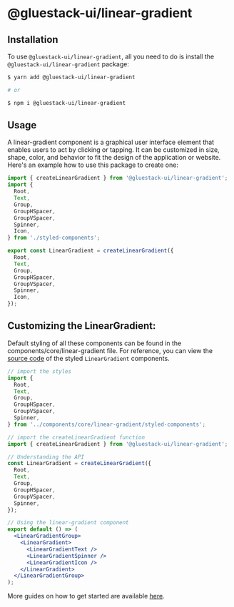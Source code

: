 # @gluestack-ui/linear-gradient

## Installation

To use `@gluestack-ui/linear-gradient`, all you need to do is install the
`@gluestack-ui/linear-gradient` package:

```sh
$ yarn add @gluestack-ui/linear-gradient

# or

$ npm i @gluestack-ui/linear-gradient
```

## Usage

A linear-gradient component is a graphical user interface element that enables users to act by clicking or tapping. It can be customized in size, shape, color, and behavior to fit the design of the application or website. Here's an example how to use this package to create one:

```jsx
import { createLinearGradient } from '@gluestack-ui/linear-gradient';
import {
  Root,
  Text,
  Group,
  GroupHSpacer,
  GroupVSpacer,
  Spinner,
  Icon,
} from './styled-components';

export const LinearGradient = createLinearGradient({
  Root,
  Text,
  Group,
  GroupHSpacer,
  GroupVSpacer,
  Spinner,
  Icon,
});
```

## Customizing the LinearGradient:

Default styling of all these components can be found in the components/core/linear-gradient file. For reference, you can view the [source code](https://github.com/gluestack/gluestack-ui/blob/development/example/storybook/src/ui-components/LinearGradient/index.tsx) of the styled `LinearGradient` components.

```jsx
// import the styles
import {
  Root,
  Text,
  Group,
  GroupHSpacer,
  GroupVSpacer,
  Spinner,
} from '../components/core/linear-gradient/styled-components';

// import the createLinearGradient function
import { createLinearGradient } from '@gluestack-ui/linear-gradient';

// Understanding the API
const LinearGradient = createLinearGradient({
  Root,
  Text,
  Group,
  GroupHSpacer,
  GroupVSpacer,
  Spinner,
});

// Using the linear-gradient component
export default () => (
  <LinearGradientGroup>
    <LinearGradient>
      <LinearGradientText />
      <LinearGradientSpinner />
      <LinearGradientIcon />
    </LinearGradient>
  </LinearGradientGroup>
);
```

More guides on how to get started are available
[here](https://ui.gluestack.io/docs/components/forms/linear-gradient).
